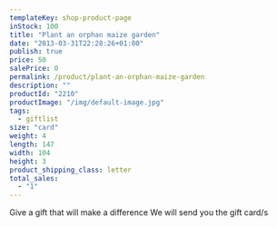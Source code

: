 ```yaml
---
templateKey: shop-product-page
inStock: 100
title: "Plant an orphan maize garden"
date: "2013-03-31T22:28:26+01:00"
publish: true
price: 50
salePrice: 0
permalink: /product/plant-an-orphan-maize-garden
description: ""
productId: "2210"
productImage: "/img/default-image.jpg"
tags:
  - giftlist
size: "card"
weight: 4
length: 147
width: 104
height: 3
product_shipping_class: letter
total_sales:
  - "1"
---
```


Give a gift that will make a difference We will send you the gift card/s
